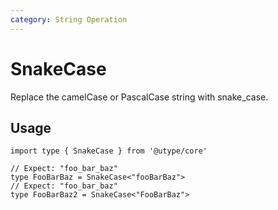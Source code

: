 ```yaml
---
category: String Operation
---
```


# SnakeCase

<TypeInfo category="String Operation" />

Replace the camelCase or PascalCase string with snake_case.

## Usage

```ts{3,5} twoslash
import type { SnakeCase } from '@utype/core'

// Expect: "foo_bar_baz"
type FooBarBaz = SnakeCase<"fooBarBaz">
// Expect: "foo_bar_baz"
type FooBarBaz2 = SnakeCase<"FooBarBaz">
```
